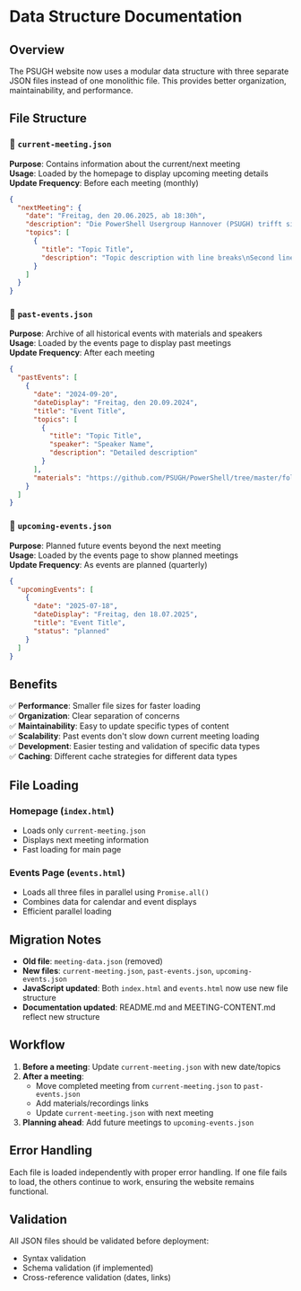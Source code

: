# Data Structure Documentation

## Overview

The PSUGH website now uses a modular data structure with three separate JSON files instead of one monolithic file. This provides better organization, maintainability, and performance.

## File Structure

### 📁 `current-meeting.json`
**Purpose**: Contains information about the current/next meeting  
**Usage**: Loaded by the homepage to display upcoming meeting details  
**Update Frequency**: Before each meeting (monthly)

```json
{
  "nextMeeting": {
    "date": "Freitag, den 20.06.2025, ab 18:30h",
    "description": "Die PowerShell Usergroup Hannover (PSUGH) trifft sich am:",
    "topics": [
      {
        "title": "Topic Title",
        "description": "Topic description with line breaks\nSecond line"
      }
    ]
  }
}
```

### 📁 `past-events.json`
**Purpose**: Archive of all historical events with materials and speakers  
**Usage**: Loaded by the events page to display past meetings  
**Update Frequency**: After each meeting

```json
{
  "pastEvents": [
    {
      "date": "2024-09-20",
      "dateDisplay": "Freitag, den 20.09.2024",
      "title": "Event Title",
      "topics": [
        {
          "title": "Topic Title",
          "speaker": "Speaker Name",
          "description": "Detailed description"
        }
      ],
      "materials": "https://github.com/PSUGH/PowerShell/tree/master/folder"
    }
  ]
}
```

### 📁 `upcoming-events.json`
**Purpose**: Planned future events beyond the next meeting  
**Usage**: Loaded by the events page to show planned meetings  
**Update Frequency**: As events are planned (quarterly)

```json
{
  "upcomingEvents": [
    {
      "date": "2025-07-18",
      "dateDisplay": "Freitag, den 18.07.2025",
      "title": "Event Title",
      "status": "planned"
    }
  ]
}
```

## Benefits

✅ **Performance**: Smaller file sizes for faster loading  
✅ **Organization**: Clear separation of concerns  
✅ **Maintainability**: Easy to update specific types of content  
✅ **Scalability**: Past events don't slow down current meeting loading  
✅ **Development**: Easier testing and validation of specific data types  
✅ **Caching**: Different cache strategies for different data types  

## File Loading

### Homepage (`index.html`)
- Loads only `current-meeting.json`
- Displays next meeting information
- Fast loading for main page

### Events Page (`events.html`)
- Loads all three files in parallel using `Promise.all()`
- Combines data for calendar and event displays
- Efficient parallel loading

## Migration Notes

- **Old file**: `meeting-data.json` (removed)
- **New files**: `current-meeting.json`, `past-events.json`, `upcoming-events.json`
- **JavaScript updated**: Both `index.html` and `events.html` now use new file structure
- **Documentation updated**: README.md and MEETING-CONTENT.md reflect new structure

## Workflow

1. **Before a meeting**: Update `current-meeting.json` with new date/topics
2. **After a meeting**: 
   - Move completed meeting from `current-meeting.json` to `past-events.json`
   - Add materials/recordings links
   - Update `current-meeting.json` with next meeting
3. **Planning ahead**: Add future meetings to `upcoming-events.json`

## Error Handling

Each file is loaded independently with proper error handling. If one file fails to load, the others continue to work, ensuring the website remains functional.

## Validation

All JSON files should be validated before deployment:
- Syntax validation
- Schema validation (if implemented)
- Cross-reference validation (dates, links)
